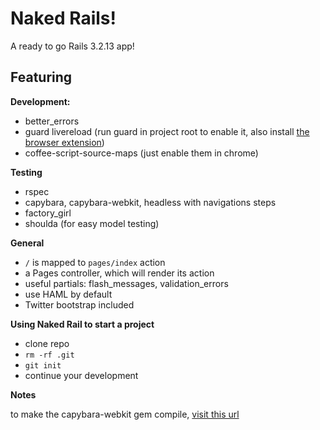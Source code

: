 # Naked Rails!
A ready to go Rails 3.2.13 app!

## Featuring

**Development:**
- better_errors
- guard livereload (run guard in project root to enable it, also install [the browser extension][1])
- coffee-script-source-maps (just enable them in chrome)

**Testing**
- rspec
- capybara, capybara-webkit, headless with navigations steps
- factory_girl
- shoulda (for easy model testing)

**General**
- `/` is mapped to `pages/index` action
- a Pages controller, which will render its action
- useful partials: flash_messages, validation_errors
- use HAML by default
- Twitter bootstrap included

**Using Naked Rail to start a project**
- clone repo
- `rm -rf .git`
- `git init`
- continue your development

**Notes**

to make the capybara-webkit gem compile, [visit this url][2]

[1]: https://chrome.google.com/webstore/detail/livereload/jnihajbhpnppcggbcgedagnkighmdlei?hl=en
[2]: https://github.com/thoughtbot/capybara-webkit/wiki/Installing-Qt-and-compiling-capybara-webkit
